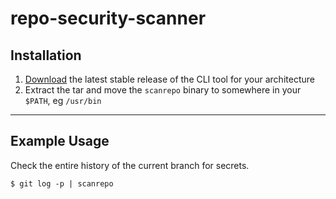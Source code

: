 # repo-security-scanner


## Installation

1. [Download](../../releases) the latest stable release of the CLI tool for your architecture
2. Extract the tar and move the ```scanrepo``` binary to somewhere in your `$PATH`, eg `/usr/bin`

-----------------------------------------------------------

## Example Usage

Check the entire history of the current branch for secrets.

```
$ git log -p | scanrepo
```
